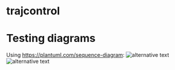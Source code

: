 # trajcontrol

# Testing diagrams

Using https://plantuml.com/sequence-diagram:
![alternative text](http://www.plantuml.com/plantuml/proxy?cache=no&src=https://raw.github.com/tokjun/diagramtest/main/diagram_example.txt)
![alternative text](http://www.plantuml.com/plantuml/proxy?cache=no&src=https://github.com/pedrolfm/trajcontrol/blob/main/comm_diagram.txt)
